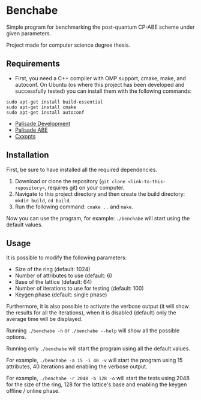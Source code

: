# Benchabe

Simple program for benchmarking the post-quantum CP-ABE scheme under given parameters.

Project made for computer science degree thesis.

## Requirements
- First, you need a C++ compiler with OMP support, cmake, make, and autoconf. 
On Ubuntu (os where this project has been developed and successfully tested) you can install them with the following commands: 
```
sudo apt-get install build-essential 
sudo apt-get install cmake
sudo apt-get install autoconf 
```
- [Palisade Development](https://gitlab.com/palisade/palisade-development)
- [Palisade ABE](https://gitlab.com/palisade/palisade-abe)
- [Cxxopts](https://github.com/jarro2783/cxxopts)

## Installation
First, be sure to have installed all the required dependencies.

1. Download or clone the repository (`git clone <link-to-this-repository>`, requires git) on your computer.
2. Navigate to this project directory and then create the build directory: `mkdir build`, `cd build`.
3. Run the following command: `cmake ..` and `make`.

Now you can use the program, for example: `./benchabe` will start using the default values.

## Usage
It is possible to modify the following parameters:
- Size of the ring (default: 1024)
- Number of attributes to use (default: 6) 
- Base of the lattice (default: 64) 
- Number of iterations to use for testing (default: 100) 
- Keygen phase (default: single phase) 

Furthermore, it is also possible to activate the verbose output (it will show the results for all the iterations), when it is disabled (default) only the average time will be displayed.

Running `./benchabe -h` or  `./benchabe --help` will show all the possible options.

Running only `./benchabe` will start the program using all the default values.

For example, `./benchabe -a 15 -i 40 -v` will start the program using 15 attributes, 40 iterations and enabling the verbose output.

For example, `./benchabe -r 2048 -b 128 -o` will start the tests using 2048 for the size of the ring, 128 for the lattice's base and enabling the keygen offline / online phase.
